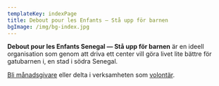 ```yaml
---
templateKey: indexPage
title: Debout pour les Enfants — Stå upp för barnen
bgImage: /img/bg-index.jpg
---
```

**Debout pour les Enfants Senegal &mdash; Stå upp för barnen** är en ideell organisation som genom att driva ett center vill göra livet lite bättre för gatubarnen i, en stad i södra Senegal.

<div class='call-to-action'><p><a href='sv/bidrag' class='button'>Bli månadsgivare</a> eller delta i verksamheten som <a href='sv/volontar'>volontär</a>.</p></div>
